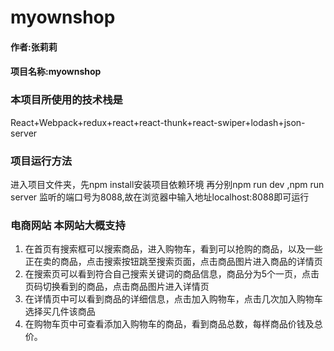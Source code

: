 # myownshop

#### 作者:张莉莉

#### 项目名称:myownshop

### 本项目所使用的技术栈是
React+Webpack+redux+react+react-thunk+react-swiper+lodash+json-server

### 项目运行方法
进入项目文件夹，先npm install安装项目依赖环境
再分别npm run dev ,npm run server
监听的端口号为8088,故在浏览器中输入地址localhost:8088即可运行


### 电商网站 本网站大概支持 
1. 在首页有搜索框可以搜索商品，进入购物车，看到可以抢购的商品，以及一些正在卖的商品，点击搜索按钮跳至搜索页面，点击商品图片进入商品的详情页
2. 在搜索页可以看到符合自己搜索关键词的商品信息，商品分为5个一页，点击页码切换看到的商品，点击商品图片进入详情页
3. 在详情页中可以看到商品的详细信息，点击加入购物车，点击几次加入购物车选择买几件该商品
4. 在购物车页中可查看添加入购物车的商品，看到商品总数，每样商品价钱及总价。


